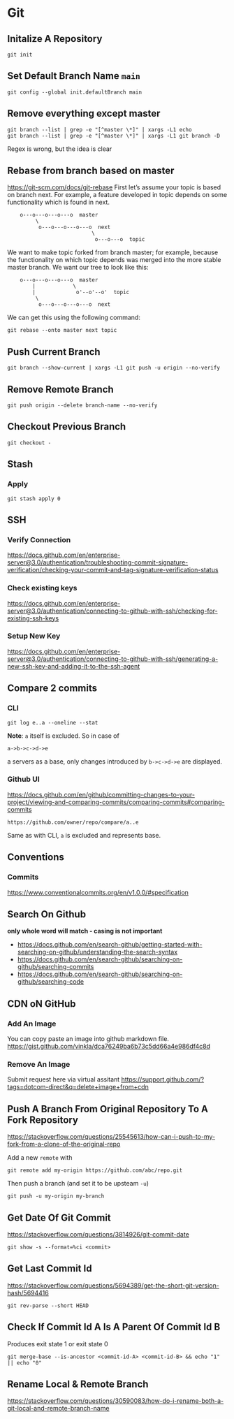 # Git

## Initalize A Repository
```
git init
```

## Set Default Branch Name `main`
```
git config --global init.defaultBranch main
```

## Remove everything except master
```
git branch --list | grep -e "[^master \*]" | xargs -L1 echo
git branch --list | grep -e "[^master \*]" | xargs -L1 git branch -D
```
Regex is wrong, but the idea is clear

## Rebase from branch based on master
https://git-scm.com/docs/git-rebase
First let’s assume your topic is based on branch next. For example, a feature developed in topic depends on some functionality which is found in next.
```
    o---o---o---o---o  master
         \
          o---o---o---o---o  next
                           \
                            o---o---o  topic
```
We want to make topic forked from branch master; for example, because the functionality on which topic depends was merged into the more stable master branch. We want our tree to look like this:
```
    o---o---o---o---o  master
        |            \
        |             o'--o'--o'  topic
         \
          o---o---o---o---o  next
```
We can get this using the following command:
```
git rebase --onto master next topic
```

## Push Current Branch
```
git branch --show-current | xargs -L1 git push -u origin --no-verify
```

## Remove Remote Branch
```
git push origin --delete branch-name --no-verify
```

## Checkout Previous Branch
```
git checkout -
```

## Stash

### Apply
```
git stash apply 0
```

## SSH
### Verify Connection
https://docs.github.com/en/enterprise-server@3.0/authentication/troubleshooting-commit-signature-verification/checking-your-commit-and-tag-signature-verification-status

### Check existing keys
https://docs.github.com/en/enterprise-server@3.0/authentication/connecting-to-github-with-ssh/checking-for-existing-ssh-keys

### Setup New Key
https://docs.github.com/en/enterprise-server@3.0/authentication/connecting-to-github-with-ssh/generating-a-new-ssh-key-and-adding-it-to-the-ssh-agent

## Compare 2 commits

### CLI
```
git log e..a --oneline --stat
```
__Note__: `a` itself is excluded.
So in case of
```
a->b->c->d->e
```
a servers as a base, only changes introduced by `b->c->d->e` are displayed.

### Github UI
https://docs.github.com/en/github/committing-changes-to-your-project/viewing-and-comparing-commits/comparing-commits#comparing-commits
```
https://github.com/owner/repo/compare/a..e
```
Same as with CLI, `a` is excluded and represents base.

## Conventions

### Commits
https://www.conventionalcommits.org/en/v1.0.0/#specification

## Search On Github
__only whole word will match - casing is not important__
- https://docs.github.com/en/search-github/getting-started-with-searching-on-github/understanding-the-search-syntax
- https://docs.github.com/en/search-github/searching-on-github/searching-commits
- https://docs.github.com/en/search-github/searching-on-github/searching-code

## CDN oN GitHub
### Add An Image
You can copy paste an image into github markdown file.
https://gist.github.com/vinkla/dca76249ba6b73c5dd66a4e986df4c8d

### Remove An Image
Submit request here via virtual assitant
https://support.github.com/?tags=dotcom-direct&q=delete+image+from+cdn

## Push A Branch From Original Repository To A Fork Repository
https://stackoverflow.com/questions/25545613/how-can-i-push-to-my-fork-from-a-clone-of-the-original-repo

Add a new `remote` with
```
git remote add my-origin https://github.com/abc/repo.git
```
Then push a branch (and set it to be upsteam `-u`)
```
git push -u my-origin my-branch
```

## Get Date Of Git Commit
https://stackoverflow.com/questions/3814926/git-commit-date
```
git show -s --format=%ci <commit>
```

## Get Last Commit Id
https://stackoverflow.com/questions/5694389/get-the-short-git-version-hash/5694416
```
git rev-parse --short HEAD
```

## Check If Commit Id A Is A Parent Of Commit Id B
Produces exit state 1 or exit state 0
```
git merge-base --is-ancestor <commit-id-A> <commit-id-B> && echo "1" || echo "0"
```

## Rename Local & Remote Branch
https://stackoverflow.com/questions/30590083/how-do-i-rename-both-a-git-local-and-remote-branch-name
